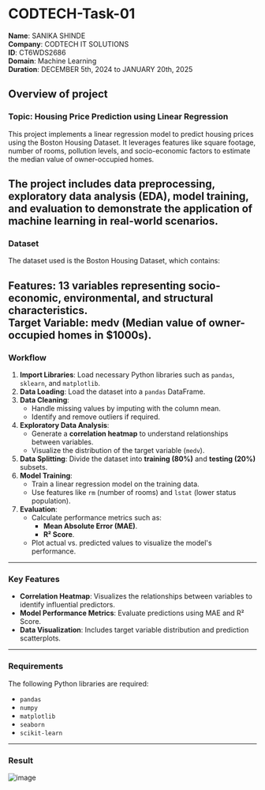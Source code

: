# CODTECH-Task-01

**Name**: SANIKA SHINDE<br>
**Company**: CODTECH IT SOLUTIONS<br>
**ID**: CT6WDS2686<br>
**Domain**: Machine Learning<br>
**Duration**: DECEMBER 5th, 2024 to JANUARY 20th, 2025<br>

## Overview of project
### Topic: Housing Price Prediction using Linear Regression
This project implements a linear regression model to predict housing prices using the Boston Housing Dataset. It leverages features like square footage, number of rooms, pollution levels, and socio-economic factors to estimate the median value of owner-occupied homes.

The project includes data preprocessing, exploratory data analysis (EDA), model training, and evaluation to demonstrate the application of machine learning in real-world scenarios.
---
### Dataset
The dataset used is the Boston Housing Dataset, which contains:<br>

**Features**: 13 variables representing socio-economic, environmental, and structural characteristics.<br>
**Target Variable**: medv (Median value of owner-occupied homes in $1000s).<br>
---
### **Workflow**
1. **Import Libraries**:
   Load necessary Python libraries such as `pandas`, `sklearn`, and `matplotlib`.
2. **Data Loading**:
   Load the dataset into a `pandas` DataFrame.
3. **Data Cleaning**:
   - Handle missing values by imputing with the column mean.
   - Identify and remove outliers if required.
4. **Exploratory Data Analysis**:
   - Generate a **correlation heatmap** to understand relationships between variables.
   - Visualize the distribution of the target variable (`medv`).
5. **Data Splitting**:
   Divide the dataset into **training (80%)** and **testing (20%)** subsets.
6. **Model Training**:
   - Train a linear regression model on the training data.
   - Use features like `rm` (number of rooms) and `lstat` (lower status population).
7. **Evaluation**:
   - Calculate performance metrics such as:
     - **Mean Absolute Error (MAE)**.
     - **R² Score**.
   - Plot actual vs. predicted values to visualize the model's performance.

---

### **Key Features**
- **Correlation Heatmap**: Visualizes the relationships between variables to identify influential predictors.
- **Model Performance Metrics**: Evaluate predictions using MAE and R² Score.
- **Data Visualization**: Includes target variable distribution and prediction scatterplots.

---

### **Requirements**
The following Python libraries are required:
- `pandas`
- `numpy`
- `matplotlib`
- `seaborn`
- `scikit-learn`

---
### Result
![image](https://github.com/user-attachments/assets/59a33c94-6fd6-40b7-8a17-afdad54178f2)
